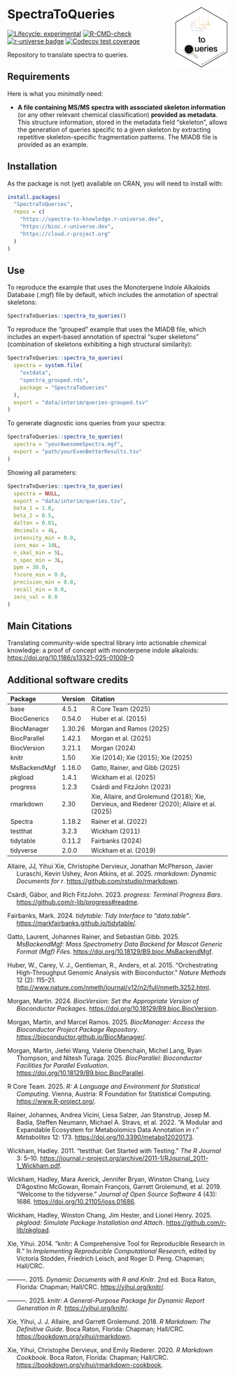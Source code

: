 

<!-- README.md is generated from README.qmd. Please edit that file -->

# SpectraToQueries <img src='https://raw.githubusercontent.com/spectra-to-knowledge/SpectraToQueries/main/man/figures/logo.svg' align="right" height="139" />

<!-- badges: start -->

[![Lifecycle:
experimental](https://img.shields.io/badge/lifecycle-experimental-orange.svg)](https://lifecycle.r-lib.org/articles/stages.html#experimental)
[![R-CMD-check](https://github.com/spectra-to-knowledge/SpectraToQueries/actions/workflows/R-CMD-check.yaml/badge.svg)](https://github.com/spectra-to-knowledge/SpectraToQueries/actions/workflows/R-CMD-check.yaml)
[![r-universe
badge](https://spectra-to-knowledge.r-universe.dev/SpectraToQueries/badges/version?&color=blue&style=classic.png)](https://spectra-to-knowledge.r-universe.dev/SpectraToQueries)
[![Codecov test
coverage](https://codecov.io/gh/spectra-to-knowledge/SpectraToQueries/graph/badge.svg)](https://app.codecov.io/gh/spectra-to-knowledge/SpectraToQueries)
<!-- badges: end -->

Repository to translate spectra to queries.

## Requirements

Here is what you *minimally* need:

- **A file containing MS/MS spectra with associated skeleton
  information** (or any other relevant chemical classification)
  **provided as metadata**. This structure information, stored in the
  metadata field “skeleton”, allows the generation of queries specific
  to a given skeleton by extracting repetitive skeleton-specific
  fragmentation patterns. The MIADB file is provided as an example.

## Installation

As the package is not (yet) available on CRAN, you will need to install
with:

``` r
install.packages(
  "SpectraToQueries",
  repos = c(
    "https://spectra-to-knowledge.r-universe.dev",
    "https://bioc.r-universe.dev",
    "https://cloud.r-project.org"
  )
)
```

## Use

To reproduce the example that uses the Monoterpene Indole Alkaloids
Database (.mgf) file by default, which includes the annotation of
spectral skeletons:

``` r
SpectraToQueries::spectra_to_queries()
```

To reproduce the “grouped” example that uses the MIADB file, which
includes an expert-based annotation of spectral “super skeletons”
(combination of skeletons exhibiting a high structural similarity):

``` r
SpectraToQueries::spectra_to_queries(
  spectra = system.file(
    "extdata",
    "spectra_grouped.rds",
    package = "SpectraToQueries"
  ),
  export = "data/interim/queries-grouped.tsv"
)
```

To generate diagnostic ions queries from your spectra:

``` r
SpectraToQueries::spectra_to_queries(
  spectra = "yourAwesomeSpectra.mgf",
  export = "path/yourEvenBetterResults.tsv"
)
```

Showing all parameters:

``` r
SpectraToQueries::spectra_to_queries(
  spectra = NULL,
  export = "data/interim/queries.tsv",
  beta_1 = 1.0,
  beta_2 = 0.5,
  dalton = 0.01,
  decimals = 4L,
  intensity_min = 0.0,
  ions_max = 10L,
  n_skel_min = 5L,
  n_spec_min = 3L,
  ppm = 30.0,
  fscore_min = 0.0,
  precision_min = 0.0,
  recall_min = 0.0,
  zero_val = 0.0
)
```

## Main Citations

Translating community-wide spectral library into actionable chemical
knowledge: a proof of concept with monoterpene indole alkaloids:
<https://doi.org/10.1186/s13321-025-01009-0>

## Additional software credits

| Package | Version | Citation |
|:---|:---|:---|
| base | 4.5.1 | R Core Team (2025) |
| BiocGenerics | 0.54.0 | Huber et al. (2015) |
| BiocManager | 1.30.26 | Morgan and Ramos (2025) |
| BiocParallel | 1.42.1 | Morgan et al. (2025) |
| BiocVersion | 3.21.1 | Morgan (2024) |
| knitr | 1.50 | Xie (2014); Xie (2015); Xie (2025) |
| MsBackendMgf | 1.16.0 | Gatto, Rainer, and Gibb (2025) |
| pkgload | 1.4.1 | Wickham et al. (2025) |
| progress | 1.2.3 | Csárdi and FitzJohn (2023) |
| rmarkdown | 2.30 | Xie, Allaire, and Grolemund (2018); Xie, Dervieux, and Riederer (2020); Allaire et al. (2025) |
| Spectra | 1.18.2 | Rainer et al. (2022) |
| testthat | 3.2.3 | Wickham (2011) |
| tidytable | 0.11.2 | Fairbanks (2024) |
| tidyverse | 2.0.0 | Wickham et al. (2019) |

<div id="refs" class="references csl-bib-body hanging-indent"
entry-spacing="0">

<div id="ref-rmarkdown2025" class="csl-entry">

Allaire, JJ, Yihui Xie, Christophe Dervieux, Jonathan McPherson, Javier
Luraschi, Kevin Ushey, Aron Atkins, et al. 2025.
*<span class="nocase">rmarkdown</span>: Dynamic Documents for r*.
<https://github.com/rstudio/rmarkdown>.

</div>

<div id="ref-progress" class="csl-entry">

Csárdi, Gábor, and Rich FitzJohn. 2023.
*<span class="nocase">progress</span>: Terminal Progress Bars*.
<https://github.com/r-lib/progress#readme>.

</div>

<div id="ref-tidytable" class="csl-entry">

Fairbanks, Mark. 2024. *<span class="nocase">tidytable</span>: Tidy
Interface to “<span class="nocase">data.table</span>”*.
<https://markfairbanks.github.io/tidytable/>.

</div>

<div id="ref-MsBackendMgf" class="csl-entry">

Gatto, Laurent, Johannes Rainer, and Sebastian Gibb. 2025.
*MsBackendMgf: Mass Spectrometry Data Backend for Mascot Generic Format
(Mgf) Files*. <https://doi.org/10.18129/B9.bioc.MsBackendMgf>.

</div>

<div id="ref-BiocGenerics" class="csl-entry">

Huber, W., Carey, V. J., Gentleman, R., Anders, et al. 2015.
“Orchestrating High-Throughput Genomic Analysis with Bioconductor.”
*Nature Methods* 12 (2): 115–21.
<http://www.nature.com/nmeth/journal/v12/n2/full/nmeth.3252.html>.

</div>

<div id="ref-BiocVersion" class="csl-entry">

Morgan, Martin. 2024. *BiocVersion: Set the Appropriate Version of
Bioconductor Packages*. <https://doi.org/10.18129/B9.bioc.BiocVersion>.

</div>

<div id="ref-BiocManager" class="csl-entry">

Morgan, Martin, and Marcel Ramos. 2025. *BiocManager: Access the
Bioconductor Project Package Repository*.
<https://bioconductor.github.io/BiocManager/>.

</div>

<div id="ref-BiocParallel" class="csl-entry">

Morgan, Martin, Jiefei Wang, Valerie Obenchain, Michel Lang, Ryan
Thompson, and Nitesh Turaga. 2025. *BiocParallel: Bioconductor
Facilities for Parallel Evaluation*.
<https://doi.org/10.18129/B9.bioc.BiocParallel>.

</div>

<div id="ref-base" class="csl-entry">

R Core Team. 2025. *R: A Language and Environment for Statistical
Computing*. Vienna, Austria: R Foundation for Statistical Computing.
<https://www.R-project.org/>.

</div>

<div id="ref-Spectra" class="csl-entry">

Rainer, Johannes, Andrea Vicini, Liesa Salzer, Jan Stanstrup, Josep M.
Badia, Steffen Neumann, Michael A. Stravs, et al. 2022. “A Modular and
Expandable Ecosystem for Metabolomics Data Annotation in r.”
*Metabolites* 12: 173. <https://doi.org/10.3390/metabo12020173>.

</div>

<div id="ref-testthat" class="csl-entry">

Wickham, Hadley. 2011. “<span class="nocase">testthat</span>: Get
Started with Testing.” *The R Journal* 3: 5–10.
<https://journal.r-project.org/archive/2011-1/RJournal_2011-1_Wickham.pdf>.

</div>

<div id="ref-tidyverse" class="csl-entry">

Wickham, Hadley, Mara Averick, Jennifer Bryan, Winston Chang, Lucy
D’Agostino McGowan, Romain François, Garrett Grolemund, et al. 2019.
“Welcome to the <span class="nocase">tidyverse</span>.” *Journal of Open
Source Software* 4 (43): 1686. <https://doi.org/10.21105/joss.01686>.

</div>

<div id="ref-pkgload" class="csl-entry">

Wickham, Hadley, Winston Chang, Jim Hester, and Lionel Henry. 2025.
*<span class="nocase">pkgload</span>: Simulate Package Installation and
Attach*. <https://github.com/r-lib/pkgload>.

</div>

<div id="ref-knitr2014" class="csl-entry">

Xie, Yihui. 2014. “<span class="nocase">knitr</span>: A Comprehensive
Tool for Reproducible Research in R.” In *Implementing Reproducible
Computational Research*, edited by Victoria Stodden, Friedrich Leisch,
and Roger D. Peng. Chapman; Hall/CRC.

</div>

<div id="ref-knitr2015" class="csl-entry">

———. 2015. *Dynamic Documents with R and Knitr*. 2nd ed. Boca Raton,
Florida: Chapman; Hall/CRC. <https://yihui.org/knitr/>.

</div>

<div id="ref-knitr2025" class="csl-entry">

———. 2025. *<span class="nocase">knitr</span>: A General-Purpose Package
for Dynamic Report Generation in R*. <https://yihui.org/knitr/>.

</div>

<div id="ref-rmarkdown2018" class="csl-entry">

Xie, Yihui, J. J. Allaire, and Garrett Grolemund. 2018. *R Markdown: The
Definitive Guide*. Boca Raton, Florida: Chapman; Hall/CRC.
<https://bookdown.org/yihui/rmarkdown>.

</div>

<div id="ref-rmarkdown2020" class="csl-entry">

Xie, Yihui, Christophe Dervieux, and Emily Riederer. 2020. *R Markdown
Cookbook*. Boca Raton, Florida: Chapman; Hall/CRC.
<https://bookdown.org/yihui/rmarkdown-cookbook>.

</div>

</div>
